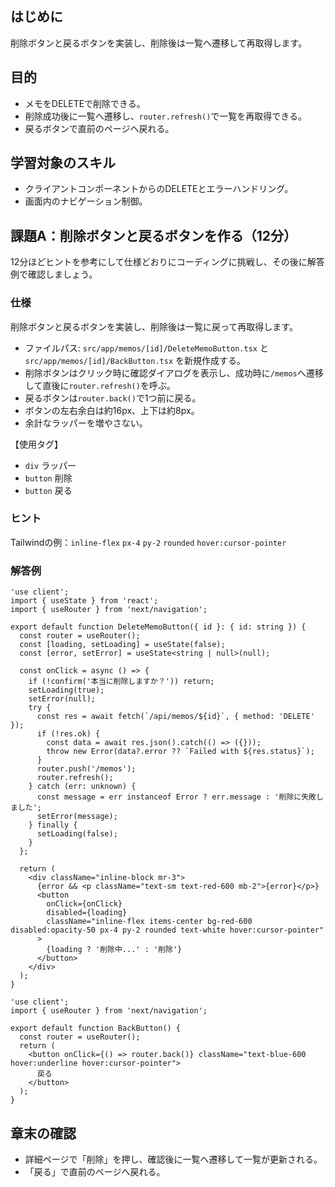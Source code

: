 ## はじめに

削除ボタンと戻るボタンを実装し、削除後は一覧へ遷移して再取得します。

## 目的

- メモをDELETEで削除できる。
- 削除成功後に一覧へ遷移し、`router.refresh()`で一覧を再取得できる。
- 戻るボタンで直前のページへ戻れる。

## 学習対象のスキル

- クライアントコンポーネントからのDELETEとエラーハンドリング。
- 画面内のナビゲーション制御。

## 課題A：削除ボタンと戻るボタンを作る（12分）

12分ほどヒントを参考にして仕様どおりにコーディングに挑戦し、その後に解答例で確認しましょう。

### 仕様

削除ボタンと戻るボタンを実装し、削除後は一覧に戻って再取得します。

- ファイルパス: `src/app/memos/[id]/DeleteMemoButton.tsx` と `src/app/memos/[id]/BackButton.tsx` を新規作成する。
- 削除ボタンはクリック時に確認ダイアログを表示し、成功時に`/memos`へ遷移して直後に`router.refresh()`を呼ぶ。
- 戻るボタンは`router.back()`で1つ前に戻る。
- ボタンの左右余白は約16px、上下は約8px。
- 余計なラッパーを増やさない。

【使用タグ】
- `div` ラッパー
- `button` 削除
- `button` 戻る

### ヒント

Tailwindの例：`inline-flex` `px-4` `py-2` `rounded` `hover:cursor-pointer`

### 解答例

```tsx
'use client';
import { useState } from 'react';
import { useRouter } from 'next/navigation';

export default function DeleteMemoButton({ id }: { id: string }) {
  const router = useRouter();
  const [loading, setLoading] = useState(false);
  const [error, setError] = useState<string | null>(null);

  const onClick = async () => {
    if (!confirm('本当に削除しますか？')) return;
    setLoading(true);
    setError(null);
    try {
      const res = await fetch(`/api/memos/${id}`, { method: 'DELETE' });
      if (!res.ok) {
        const data = await res.json().catch(() => ({}));
        throw new Error(data?.error ?? `Failed with ${res.status}`);
      }
      router.push('/memos');
      router.refresh();
    } catch (err: unknown) {
      const message = err instanceof Error ? err.message : '削除に失敗しました';
      setError(message);
    } finally {
      setLoading(false);
    }
  };

  return (
    <div className="inline-block mr-3">
      {error && <p className="text-sm text-red-600 mb-2">{error}</p>}
      <button
        onClick={onClick}
        disabled={loading}
        className="inline-flex items-center bg-red-600 disabled:opacity-50 px-4 py-2 rounded text-white hover:cursor-pointer"
      >
        {loading ? '削除中...' : '削除'}
      </button>
    </div>
  );
}

```

```tsx
'use client';
import { useRouter } from 'next/navigation';

export default function BackButton() {
  const router = useRouter();
  return (
    <button onClick={() => router.back()} className="text-blue-600 hover:underline hover:cursor-pointer">
      戻る
    </button>
  );
}

```

## 章末の確認

- 詳細ページで「削除」を押し、確認後に一覧へ遷移して一覧が更新される。
- 「戻る」で直前のページへ戻れる。
